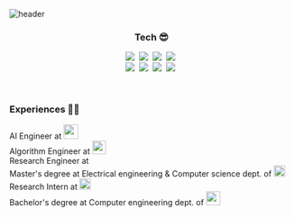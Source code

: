 ![header](https://capsule-render.vercel.app/api?type=rect&color=gradient&height=150&section=header&text=%20%20Sunho%20Kim%20%20&fontSize=40&textBg=true&fontAlign=30&desc=3D%20Vision%20Engineer&animation=twinkling&descAlign=65)


<h3 align="center"> Tech 😎 </h3>

<p align="center">
  <img src="https://img.shields.io/badge/C++-00599C?style=flat-square&logo=C%2B%2B&logoColor=white"/></a>&nbsp 
  <img src="https://img.shields.io/badge/Python-3766AB?style=flat-square&logo=Python&logoColor=white"/></a>&nbsp 
  <img src="https://img.shields.io/badge/C-A8B9CC?style=flat-square&logo=C&logoColor=white"/></a>&nbsp 
  <img src="https://img.shields.io/badge/Go-11B48A?style=flat-square&logo=Go&logoColor=white"/></a>&nbsp 
  <br>
  <img src="https://img.shields.io/badge/OpenCV-5C3EE8?style=flat-square&logo=opencv&logoColor=white"/></a>&nbsp 
  <img src="https://img.shields.io/badge/CUDA-76B900?style=flat-square&logo=NVIDIA&logoColor=white"/></a>&nbsp 
  <img src="https://img.shields.io/badge/ROS-22314E?style=flat-square&logo=ROS&logoColor=white"/></a>&nbsp
  <img src="https://img.shields.io/badge/PyTorch-EE4C2C?style=flat-square&logo=PyTorch&logoColor=white"/></a>&nbsp 
</p>


<br/>
<h3 align="left"> Experiences 👨‍💻</h3>
<p align="left">
  AI Engineer at  <img src="https://user-images.githubusercontent.com/7986113/177697099-3d6b5fd9-d3fe-49c2-a820-980d48331bdb.png" height="26"/><br>
  Algorithm Engineer at  <img src="https://www.jetro.go.jp/ext_images/_Newsroom/2017/1st/0123_a.png" height="24" /><br>
  Research Engineer at <img src="http://interbattery.or.kr/wp-content/uploads/kboard_thumbnails/16/202105/60a24773e55263318949.jpg" height="13"/><br>
  Master's degree at Electrical engineering & Computer science dept. of <img src="https://encrypted-tbn0.gstatic.com/images?q=tbn:ANd9GcS4ImoTLTQWA7kKbBTN_geACJVIATuXgM6ie27RM-RRd372PXx3iaT0Lu1bvgVogAViAg&usqp=CAU" height="20"/><br>
  Research Intern at <img src="https://itc.kaist.ac.kr/resources/wis-layout/images/common/logo.png" height="20"/><br>
  Bachelor's degree at Computer engineering dept. of <img src="https://blog.kakaocdn.net/dn/coVobL/btqyLKpKwtO/HkzwTCRHr4BQh7qwqEBkE0/img.jpg" height="25"/> <br>
</p>
